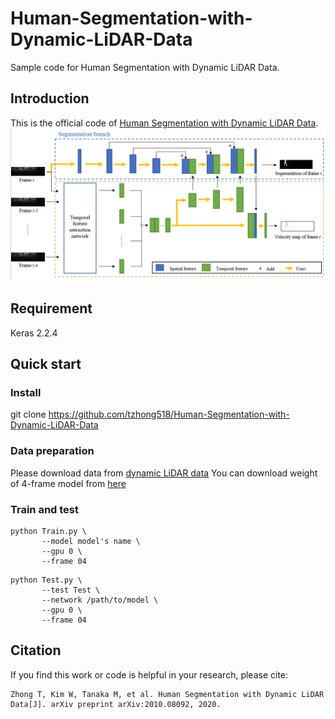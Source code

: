 # Human-Segmentation-with-Dynamic-LiDAR-Data
Sample code for Human Segmentation with Dynamic LiDAR Data.

## Introduction
This is the official code of [Human Segmentation with Dynamic LiDAR Data](https://arxiv.org/abs/2010.08092).
![image](https://github.com/tzhong518/Human-Segmentation-with-Dynamic-LiDAR-Data/blob/main/figures/structure.png)

## Requirement
Keras 2.2.4

## Quick start
### Install
git clone https://github.com/tzhong518/Human-Segmentation-with-Dynamic-LiDAR-Data
### Data preparation
Please download data from [dynamic LiDAR data](https://github.com/Likarian/AutomaticLabeledLiDARSequence)
You can download weight of 4-frame model from [here](https://drive.google.com/file/d/1w4ZfrfCbxWB7x1gjPsdiD3Y_1Rg-YaeN/view?usp=sharing)
### Train and test
```
python Train.py \
       --model model's name \
       --gpu 0 \
       --frame 04
```
```
python Test.py \
       --test Test \
       --network /path/to/model \
       --gpu 0 \
       --frame 04
```

## Citation
If you find this work or code is helpful in your research, please cite:
```
Zhong T, Kim W, Tanaka M, et al. Human Segmentation with Dynamic LiDAR Data[J]. arXiv preprint arXiv:2010.08092, 2020.
```

